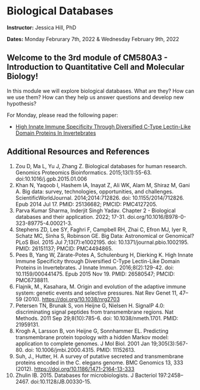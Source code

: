 # Biological Databases

**Instructor:** Jessica Hill, PhD

**Dates:** Monday Februrary 7th, 2022 & Wednesday February 9th, 2022

## Welcome to the 3rd module of CM580A3 - Introduction to Quantitative Cell and Molecular Biology! 

In this module we will explore biological databases. 
What are they? How can we use them? How can they help us answer questions and develop new hypothesis?  

For Monday, please read the following paper:
- [High Innate Immune Specificity Through Diversified C-Type Lectin-Like Domain Proteins In Invertebrates](https://pubmed.ncbi.nlm.nih.gov/26580547/)

## Additional Resources and References  

1. Zou D, Ma L, Yu J, Zhang Z. Biological databases for human research. Genomics Proteomics Bioinformatics. 2015;13(1):55-63. doi:10.1016/j.gpb.2015.01.006
2. Khan N, Yaqoob I, Hashem IA, Inayat Z, Ali WK, Alam M, Shiraz M, Gani A. Big data: survey, technologies, opportunities, and challenges. ScientificWorldJournal. 2014;2014:712826. doi: 10.1155/2014/712826. Epub 2014 Jul 17. PMID: 25136682; PMCID: PMC4127205.
3. Parva Kumar Sharma, Inderjit Singh Yadav. Chapter 2 - Biological databases and their application. 2022; 17-31. doi.org/10.1016/B978-0-323-89775-4.00021-3.
4. Stephens ZD, Lee SY, Faghri F, Campbell RH, Zhai C, Efron MJ, Iyer R, Schatz MC, Sinha S, Robinson GE. Big Data: Astronomical or Genomical? PLoS Biol. 2015 Jul 7;13(7):e1002195. doi: 10.1371/journal.pbio.1002195. PMID: 26151137; PMCID: PMC4494865.
5. Pees B, Yang W, Zárate-Potes A, Schulenburg H, Dierking K. High Innate Immune Specificity through Diversified C-Type Lectin-Like Domain Proteins in Invertebrates. J Innate Immun. 2016;8(2):129-42. doi: 10.1159/000441475. Epub 2015 Nov 19. PMID: 26580547; PMCID: PMC6738811.
6. Flajnik, M., Kasahara, M. Origin and evolution of the adaptive immune system: genetic events and selective pressures. Nat Rev Genet 11, 47–59 (2010). https://doi.org/10.1038/nrg2703
7. Petersen TN, Brunak S, von Heijne G, Nielsen H. SignalP 4.0: discriminating signal peptides from transmembrane regions. Nat Methods. 2011 Sep 29;8(10):785-6. doi: 10.1038/nmeth.1701. PMID: 21959131.
8. Krogh A, Larsson B, von Heijne G, Sonnhammer EL. Predicting transmembrane protein topology with a hidden Markov model: application to complete genomes. J Mol Biol. 2001 Jan 19;305(3):567-80. doi: 10.1006/jmbi.2000.4315. PMID: 11152613.
9. Suh, J., Hutter, H. A survey of putative secreted and transmembrane proteins encoded in the C. elegans genome. BMC Genomics 13, 333 (2012). https://doi.org/10.1186/1471-2164-13-333
10. Zhulin IB. 2015. Databases for microbiologists. J Bacteriol 197:2458–2467. doi:10.1128/JB.00330-15. 
